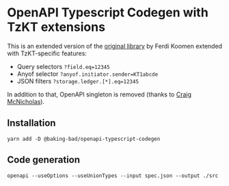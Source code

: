 # OpenAPI Typescript Codegen with TzKT extensions

This is an extended version of the [original library](https://github.com/ferdikoomen/openapi-typescript-codegen) by Ferdi Koomen extended with TzKT-specific features:
* Query selectors `?field.eq=12345`
* Anyof selector `?anyof.initiator.sender=KT1abcde`
* JSON filters `?storage.ledger.[*].eq=12345`

In addition to that, OpenAPI singleton is removed (thanks to [Craig McNicholas](https://github.com/yottaltd/openapi-typescript-codegen)).

## Installation

```
yarn add -D @baking-bad/openapi-typescript-codegen
```


## Code generation

```
openapi --useOptions --useUnionTypes --input spec.json --output ./src
```
